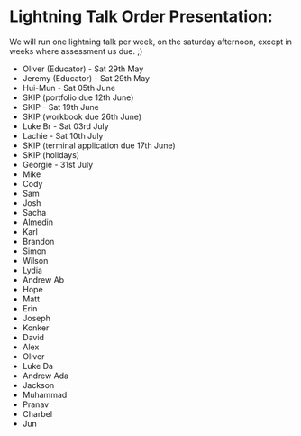 # Lightning Talk Order Presentation:
We will run one lightning talk per week, on the saturday afternoon, except in weeks where assessment us due. ;)
* Oliver (Educator) - Sat 29th May
* Jeremy (Educator) - Sat 29th May
* Hui-Mun - Sat 05th June
* SKIP (portfolio due 12th June)
* SKIP - Sat 19th June 
* SKIP (workbook due 26th June)
* Luke Br - Sat 03rd July
* Lachie - Sat 10th July
* SKIP (terminal application due 17th June)
* SKIP (holidays)
* Georgie - 31st July
* Mike 
* Cody
* Sam
* Josh
* Sacha
* Almedin
* Karl
* Brandon
* Simon
* Wilson
* Lydia
* Andrew Ab
* Hope
* Matt
* Erin
* Joseph
* Konker
* David
* Alex
* Oliver
* Luke Da
* Andrew Ada
* Jackson
* Muhammad
* Pranav
* Charbel
* Jun